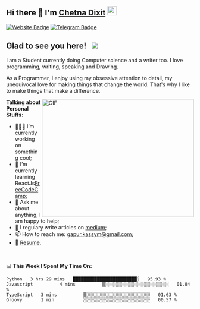 ## Hi there 👋 I'm <a href="https://chetna.cf" target="_blank">Chetna Dixit</a> <img src="https://media.giphy.com/media/hvRJCLFzcasrR4ia7z/giphy.gif" width="25px">


[![Website Badge](https://img.shields.io/badge/Website-3b5998?style=flat-square&logo=google-chrome&logoColor=white)](https://chetna.cf)
[![Telegram Badge](https://img.shields.io/badge/-Telegram-0088cc?style=flat-square&logo=Telegram&logoColor=white)](https://t.me/chetna_dixit)

## Glad to see you here! &nbsp; ![](https://visitor-badge.glitch.me/badge?page_id=chetnadixit)

I am a Student currently doing Computer science and a writer too. I love programming, writing, speaking and Drawing.

As a Programmer, I enjoy using my obsessive attention to detail, my unequivocal love for making things that change the world. That's why I like to make things that make a difference.

<img align="right" alt="GIF" src="https://github.com/Gapur/Gapur/blob/master/coding.gif?raw=true" width="408" height="318" />
  

**Talking about Personal Stuffs:**

- 👨🏻‍💻 I’m currently working on something cool;
- 🚀 I’m currently learning ReactJs[FreeCodeCamp](https://freecodecamp.com/);
- 💬 Ask me about anything, I am happy to help;
- 📝 I regulary write articles on [medium](https://gapur-kassym.medium.com);
- 📫 How to reach me: gapur.kassym@gmail.com;
- 📝 [Resume](https://gkassym.netlify.app/Resume.pdf).

</br>

📊 **This Week I Spent My Time On:**
<!--START_SECTION:waka-->
```text
Python   3 hrs 29 mins   ████████████████████████░   95.93 % 
Javascript          4 mins          ▒░░░░░░░░░░░░░░░░░░░░░░░░   01.84 % 
TypeScript   3 mins          ▒░░░░░░░░░░░░░░░░░░░░░░░░   01.63 % 
Groovy       1 min           ░░░░░░░░░░░░░░░░░░░░░░░░░   00.57 % 
```
<!--END_SECTION:waka-->


